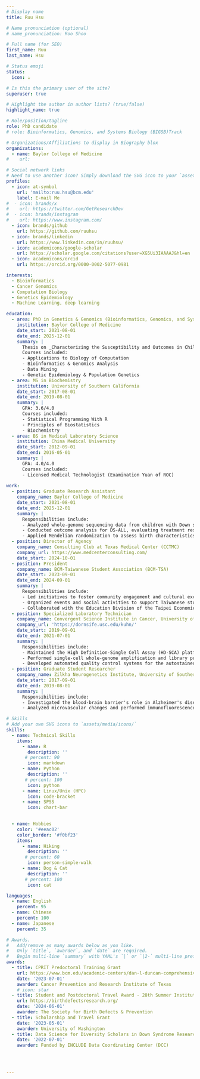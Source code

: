 ```yaml
---
# Display name
title: Ruu Hsu

# Name pronunciation (optional)
# name_pronunciation: Roo Shoo

# Full name (for SEO)
first_name: Ruu
last_name: Hsu

# Status emoji
status:
  icon: ☕️

# Is this the primary user of the site?
superuser: true

# Highlight the author in author lists? (true/false)
highlight_name: true

# Role/position/tagline
role: PhD candidate 
# role: Bioinformatics, Genomics, and Systems Biology (BIGSB)Track

# Organizations/Affiliations to display in Biography blox
organizations:
  - name: Baylor College of Medicine
#    url: 

# Social network links
# Need to use another icon? Simply download the SVG icon to your `assets/media/icons/` folder.
profiles:
  - icon: at-symbol
    url: 'mailto:ruu.hsu@bcm.edu'
    label: E-mail Me
#  - icon: brands/x
#    url: https://twitter.com/GetResearchDev
#  - icon: brands/instagram
#    url: https://www.instagram.com/
  - icon: brands/github
    url: https://github.com/ruuhsu
  - icon: brands/linkedin
    url: https://www.linkedin.com/in/ruuhsu/
  - icon: academicons/google-scholar
    url: https://scholar.google.com/citations?user=XG5Ui3IAAAAJ&hl=en
  - icon: academicons/orcid
    url: https://orcid.org/0000-0002-5077-0981

interests:
  - Bioinformatics
  - Cancer Genomics
  - Computation Biology
  - Genetics Epidemiology
  - Machine Learning, deep learning

education:
  - area: PhD in Genetics & Genomics (Bioinformatics, Genomics, and Systems Biology Track)
    institution: Baylor College of Medicine
    date_start: 2021-08-01
    date_end: 2025-12-01
    summary: |
      Thesis on _Characterizing the Susceptibility and Outcomes in Children with Down Syndrome-Associated Acute Lymphoblastic Leukemia._ Supervised by [Prof Philip Lupo].
      Courses included:
      - Applications to Biology of Computation
      - Bioinformatics & Genomics Analysis
      - Data Mining
      - Genetic Epidemiology & Population Genetics
  - area: MS in Biochemistry
    institution: University of Southern California
    date_start: 2017-08-01
    date_end: 2019-08-01
    summary: |
      GPA: 3.6/4.0
      Courses included:
      - Statistical Programming With R
      - Principles of Biostatistics
      - Biochemistry
  - area: BS in Medical Laboratory Science
    institution: China Medical University
    date_start: 2012-09-01
    date_end: 2016-05-01
    summary: |
      GPA: 4.0/4.0
      Courses included:
      - Licensed Medical Technologist (Examination Yuan of ROC)
      
work:
  - position: Graduate Research Assistant
    company_name: Baylor College of Medicine
    date_start: 2021-08-01
    date_end: 2025-12-01
    summary: |
      Responsibilities include:
      - Analyzed whole-genome sequencing data from children with Down syndrome (DS) who developed acute lymphoblastic leukemia (ALL) and compared them with DS controls to assess the impact of single nucleotide variants (SNVs) and structural variants (SVs) on ALL susceptibility and subtypes.
      - Conducted outcome analysis for DS-ALL, evaluating treatment response, infectious toxicity, and survival based on demographic, clinical, and genomic factors.
      - Applied Mendelian randomization to assess birth characteristics' influence (e.g., birth weight) on ALL risk in DS children.
  - position: Director of Agency
    company_name: Consulting Club at Texas Medical Center (CCTMC)
    company_url: https://www.medcenterconsulting.com/
    date_start: 2024-10-01
  - position: President
    company_name: BCM-Taiwanese Student Association (BCM-TSA)
    date_start: 2023-09-01
    date_end: 2024-09-01
    summary: |
      Responsibilities include:
      - Led initiatives to foster community engagement and cultural exchange among Taiwanese students and the broader BCM community.
      - Organized events and social activities to support Taiwanese student well-being and academic success.
      - Collaborated with the Education Division of the Taipei Economic and Cultural Office in Houston to advocate for the needs of international students.
  - position: Specialized Laboratory Technician
    company_name: Convergent Science Institute in Cancer, University of Southern California
    company_url: 'https://dornsife.usc.edu/kuhn/'
    date_start: 2019-09-01
    date_end: 2021-07-01
    summary: |
      Responsibilities include:
      - Maintained the High Definition-Single Cell Assay (HD-SCA) platform, processing human blood samples to analyze circulating tumor cells (CTCs) across cancer types.
      - Performed single-cell whole-genome amplification and library preparation for copy number variation and targeted sequencing.
      - Developed automated quality control systems for the autostainer using Python and SQL.
  - position: Graduate Student Researcher
    company_name: Zilkha Neurogenetics Institute, University of Southern California
    date_start: 2017-09-01
    date_end: 2019-08-01
    summary: |
      Responsibilities include:
      - Investigated the blood-brain barrier's role in Alzheimer's disease by developing immunohistochemistry protocols and automated biomarker analysis.
      - Analyzed microvascular changes and performed immunofluorescence staining on brain samples from mouse models.

# Skills
# Add your own SVG icons to `assets/media/icons/`
skills:
  - name: Technical Skills
    items:
      - name: R
        description: ''
       # percent: 90
        icon: markdown
      - name: Python
        description: ''
       # percent: 100
        icon: python
      - name: Linux/Unix (HPC)
        icon: code-bracket
      - name: SPSS
        icon: chart-bar

        
  - name: Hobbies
    color: '#eeac02'
    color_border: '#f0bf23'
    items:
      - name: Hiking
        description: ''
       # percent: 60
        icon: person-simple-walk
      - name: Dog & Cat
        description: ''
       # percent: 100
        icon: cat

languages:
  - name: English
    percent: 95
  - name: Chinese
    percent: 100
  - name: Japanese
    percent: 35

# Awards.
#   Add/remove as many awards below as you like.
#   Only `title`, `awarder`, and `date` are required.
#   Begin multi-line `summary` with YAML's `|` or `|2-` multi-line prefix and indent 2 spaces below.
awards:
  - title: CPRIT Predoctoral Training Grant
    url: https://www.bcm.edu/academic-centers/dan-l-duncan-comprehensive-cancer-center/education/cprit-training-program
    date: '2023-07-01'
    awarder: Cancer Prevention and Research Institute of Texas
    # icon: star
  - title: Student and Postdoctoral Travel Award - 28th Summer Institute in Statistical Genetics
    url: https://birthdefectsresearch.org/
    date: '2024-06-01'
    awarder: The Society for Birth Defects & Prevention 
  - title: Scholarship and Travel Grant
    date: '2023-05-01'
    awarder: University of Washington
  - title: Data Science for Diversity Scholars in Down Syndrome Research (DS3) Training Program
    date: '2022-07-01'
    awarder: Funded by INCLUDE Data Coordinating Center (DCC)

   
  

---
```

